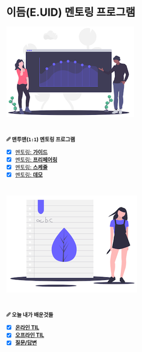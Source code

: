 # 이듬(E.UID) 멘토링 프로그램

![](./__MENTORING__/assets/GrowthAnalytics.png)

<br>

**␥ 맨투맨(`1:1`) 멘토링 프로그램**

- [x] [멘토링: **가이드**](./__MENTORING__/GUIDE.md)
- [x] [멘토링: **프리페어링**](./__MENTORING__/PREPARING.md)
- [x] [멘토링: **스케줄**](./__MENTORING__/SCHEDULES.md)
- [x] [멘토링: **데모**](./__MENTORING__/DEMO.md)

<br>

![](./__TIL__/assets/learning.png)

<br>

**␥ 오늘 내가 배운것들**

- [x] [**온라인 TIL**](./__TIL__/README.md)
- [x] [**오프라인 TIL**](./__OFFLINE__/README.md)
- [x] [**질문/답변**](./__QnA__/README.md)

